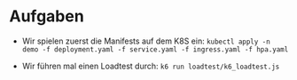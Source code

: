 # Aufgaben

* Wir spielen zuerst die Manifests auf dem K8S ein:
  `kubectl apply -n demo -f deployment.yaml -f service.yaml -f ingress.yaml -f hpa.yaml`

* Wir führen mal einen Loadtest durch:
  `k6 run loadtest/k6_loadtest.js` 
